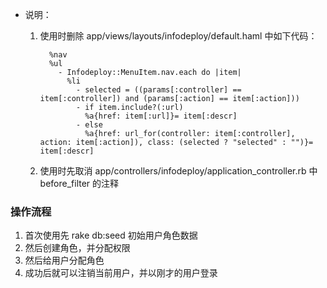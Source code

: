 * 说明：  
   1. 使用时删除 app/views/layouts/infodeploy/default.haml 中如下代码：  

            %nav
            %ul
              - Infodeploy::MenuItem.nav.each do |item|
                %li
                  - selected = ((params[:controller] == item[:controller]) and (params[:action] == item[:action]))
                  - if item.include?(:url)
                    %a{href: item[:url]}= item[:descr]
                  - else
                    %a{href: url_for(controller: item[:controller], action: item[:action]), class: (selected ? "selected" : "")}= item[:descr]


   2. 使用时先取消 app/controllers/infodeploy/application_controller.rb 中  before_filter  的注释

### 操作流程

   1. 首次使用先 rake db:seed 初始用户角色数据
   2. 然后创建角色，并分配权限
   3. 然后给用户分配角色
   4. 成功后就可以注销当前用户，并以刚才的用户登录
